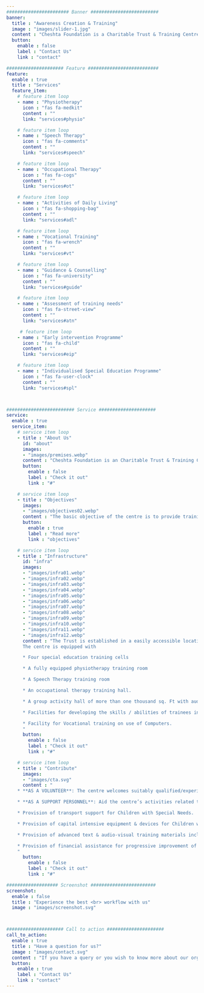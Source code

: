 ```yaml
---
####################### Banner #########################
banner:
  title : "Awareness Creation & Training"
  image : "images/slider-1.jpg"
  content : "Cheshta Foundation is a Charitable Trust & Training Centre working in the field of disability management and rehabilitation"
  button:
    enable : false
    label : "Contact Us"
    link : "contact"

##################### Feature ##########################
feature:
  enable : true
  title : "Services"
  feature_item:
    # feature item loop
    - name : "Physiotherapy"
      icon : "fas fa-medkit"
      content : ""
      link: "services#physio"

    # feature item loop
    - name : "Speech Therapy"
      icon : "fas fa-comments"
      content : ""
      link: "services#speech"

    # feature item loop
    - name : "Occupational Therapy"
      icon : "fas fa-cogs"
      content : ""
      link: "services#ot"

    # feature item loop
    - name : "Activities of Daily Living"
      icon : "fas fa-shopping-bag"
      content : ""
      link: "services#adl"

    # feature item loop
    - name : "Vocational Training"
      icon : "fas fa-wrench"
      content : ""
      link: "services#vt"

    # feature item loop
    - name : "Guidance & Counselling"
      icon : "fas fa-university"
      content : ""
      link: "services#guide"

    # feature item loop
    - name : "Assessment of training needs"
      icon : "fas fa-street-view"
      content : ""
      link: "services#atn"

     # feature item loop
    - name : "Early intervention Programme"
      icon : "fas fa-child"
      content : ""
      link: "services#eip"

    # feature item loop
    - name : "Individualised Special Education Programme"
      icon : "fas fa-user-clock"
      content : ""
      link: "services#spl"



######################### Service #####################
service:
  enable : true
  service_item:
    # service item loop
    - title : "About Us"
      id: "about"
      images:
      - "images/premises.webp"
      content : "Cheshta Foundation is an Charitable Trust & Training Centre working in the field of disability management and rehabilitation of persons afflicted with CP(Cerebral Palsy) and MR(Mental Retardation) with a primary objective of training and awareness creation. The Training Centre was initially established as an NGO “Cheshta” in August 2010 . After a few years of activities the Trust was registered as “Cheshta Foundation”in January 2015 at Allahabad, Uttar Pradesh (India)."
      button:
        enable : false
        label : "Check it out"
        link : "#"

    # service item loop
    - title : "Objectives"
      images:
      - "images/objectives02.webp"
      content : "The basic objective of the centre is to provide training to physically and mentally challenged children and to create awareness about the existence of such afflictions in the society and the issues faced by the affected people. We also aim to spread awareness about the measures that can be taken to control the degree of affliction"
      button:
        enable : true
        label : "Read more"
        link : "objectives"

    # service item loop
    - title : "Infrastructure"
      id: "infra"
      images:
      - "images/infra01.webp"
      - "images/infra02.webp"
      - "images/infra03.webp"
      - "images/infra04.webp"
      - "images/infra05.webp"
      - "images/infra06.webp"
      - "images/infra07.webp"
      - "images/infra08.webp"
      - "images/infra09.webp"
      - "images/infra10.webp"
      - "images/infra11.webp"
      - "images/infra12.webp"
      content : "The Trust is established in a easily accessible location in Prayagraj city wherein all the sections are barrier free to facilitate free movement of trainees in the entire premises.
      The centre is equipped with

      * Four special education training cells

      * A fully equipped physiotherapy training room

      * A Speech Therapy training room

      * An occupational therapy training hall.

      * A group activity hall of more than one thousand sq. Ft with audio- visual training equipment inclusive of a 115 cms LED Panel.

      * Facilities for developing the skills / abilities of trainees in music, dance, art & craft etc.

      * Facility for Vocational training on use of Computers.
      "
      button:
        enable : false
        label : "Check it out"
        link : "#"

    # service item loop
    - title : "Contribute"
      images:
      - "images/cta.svg"
      content : "
    * **AS A VOLUNTEER**: The centre welcomes suitably qualified/experienced individuals to get associated with its work force as volunteers in the professional field to strengthen the day to day training activities

    * **AS A SUPPORT PERSONNEL**: Aid the centre’s activities related to awareness creation and Community/Centre based rehabilitation programmes

    * Provision of transport support for Children with Special Needs.

    * Provision of capital intensive equipment & devices for Children with Special Needs.

    * Provision of advanced text & audio-visual training materials inclusive of latest techniques of management of Children with Special Needs.

    * Provision of financial assistance for progressive improvement of centre’s training activities
    "
      button:
        enable : false
        label : "Check it out"
        link : "#"

################### Screenshot ########################
screenshot:
  enable : false
  title : "Experience the best <br> workflow with us"
  image : "images/screenshot.svg"



##################### Call to action #####################
call_to_action:
  enable : true
  title : "Have a question for us?"
  image : "images/contact.svg"
  content : "If you have a query or you wish to know more about our organisation or you wish to volunteer, Please feel free to contact us or visit us"
  button:
    enable : true
    label : "Contact Us"
    link : "contact"
---
```

